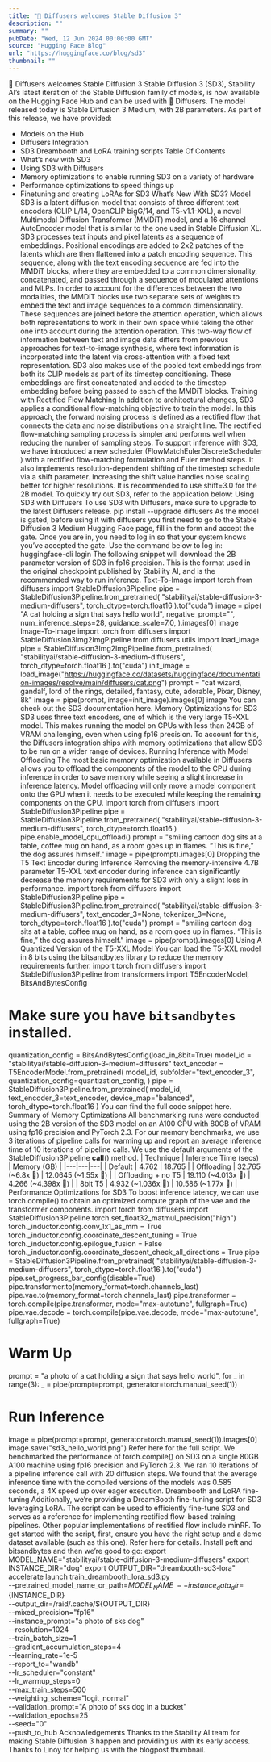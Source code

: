 ```yaml
---
title: "🧨 Diffusers welcomes Stable Diffusion 3"
description: ""
summary: ""
pubDate: "Wed, 12 Jun 2024 00:00:00 GMT"
source: "Hugging Face Blog"
url: "https://huggingface.co/blog/sd3"
thumbnail: ""
---
```


🧨 Diffusers welcomes Stable Diffusion 3
Stable Diffusion 3 (SD3), Stability AI’s latest iteration of the Stable Diffusion family of models, is now available on the Hugging Face Hub and can be used with 🧨 Diffusers.
The model released today is Stable Diffusion 3 Medium, with 2B parameters.
As part of this release, we have provided:
- Models on the Hub
- Diffusers Integration
- SD3 Dreambooth and LoRA training scripts
Table Of Contents
- What’s new with SD3
- Using SD3 with Diffusers
- Memory optimizations to enable running SD3 on a variety of hardware
- Performance optimizations to speed things up
- Finetuning and creating LoRAs for SD3
What’s New With SD3?
Model
SD3 is a latent diffusion model that consists of three different text encoders (CLIP L/14, OpenCLIP bigG/14, and T5-v1.1-XXL), a novel Multimodal Diffusion Transformer (MMDiT) model, and a 16 channel AutoEncoder model that is similar to the one used in Stable Diffusion XL.
SD3 processes text inputs and pixel latents as a sequence of embeddings. Positional encodings are added to 2x2 patches of the latents which are then flattened into a patch encoding sequence. This sequence, along with the text encoding sequence are fed into the MMDiT blocks, where they are embedded to a common dimensionality, concatenated, and passed through a sequence of modulated attentions and MLPs.
In order to account for the differences between the two modalities, the MMDiT blocks use two separate sets of weights to embed the text and image sequences to a common dimensionality. These sequences are joined before the attention operation, which allows both representations to work in their own space while taking the other one into account during the attention operation. This two-way flow of information between text and image data differs from previous approaches for text-to-image synthesis, where text information is incorporated into the latent via cross-attention with a fixed text representation.
SD3 also makes use of the pooled text embeddings from both its CLIP models as part of its timestep conditioning. These embeddings are first concatenated and added to the timestep embedding before being passed to each of the MMDiT blocks.
Training with Rectified Flow Matching
In addition to architectural changes, SD3 applies a conditional flow-matching objective to train the model. In this approach, the forward noising process is defined as a rectified flow that connects the data and noise distributions on a straight line.
The rectified flow-matching sampling process is simpler and performs well when reducing the number of sampling steps. To support inference with SD3, we have introduced a new scheduler (FlowMatchEulerDiscreteScheduler
) with a rectified flow-matching formulation and Euler method steps. It also implements resolution-dependent shifting of the timestep schedule via a shift
parameter. Increasing the shift
value handles noise scaling better for higher resolutions. It is recommended to use shift=3.0
for the 2B model.
To quickly try out SD3, refer to the application below:
Using SD3 with Diffusers
To use SD3 with Diffusers, make sure to upgrade to the latest Diffusers release.
pip install --upgrade diffusers
As the model is gated, before using it with diffusers
you first need to go to the Stable Diffusion 3 Medium Hugging Face page, fill in the form and accept the gate. Once you are in, you need to log in so that your system knows you’ve accepted the gate. Use the command below to log in:
huggingface-cli login
The following snippet will download the 2B parameter version of SD3 in fp16
precision. This is the format used in the original checkpoint published by Stability AI, and is the recommended way to run inference.
Text-To-Image
import torch
from diffusers import StableDiffusion3Pipeline
pipe = StableDiffusion3Pipeline.from_pretrained(
"stabilityai/stable-diffusion-3-medium-diffusers", torch_dtype=torch.float16
).to("cuda")
image = pipe(
"A cat holding a sign that says hello world",
negative_prompt="",
num_inference_steps=28,
guidance_scale=7.0,
).images[0]
image
Image-To-Image
import torch
from diffusers import StableDiffusion3Img2ImgPipeline
from diffusers.utils import load_image
pipe = StableDiffusion3Img2ImgPipeline.from_pretrained(
"stabilityai/stable-diffusion-3-medium-diffusers", torch_dtype=torch.float16
).to("cuda")
init_image = load_image("https://huggingface.co/datasets/huggingface/documentation-images/resolve/main/diffusers/cat.png")
prompt = "cat wizard, gandalf, lord of the rings, detailed, fantasy, cute, adorable, Pixar, Disney, 8k"
image = pipe(prompt, image=init_image).images[0]
image
You can check out the SD3 documentation here.
Memory Optimizations for SD3
SD3 uses three text encoders, one of which is the very large T5-XXL model. This makes running the model on GPUs with less than 24GB of VRAM challenging, even when using fp16
precision.
To account for this, the Diffusers integration ships with memory optimizations that allow SD3 to be run on a wider range of devices.
Running Inference with Model Offloading
The most basic memory optimization available in Diffusers allows you to offload the components of the model to the CPU during inference in order to save memory while seeing a slight increase in inference latency. Model offloading will only move a model component onto the GPU when it needs to be executed while keeping the remaining components on the CPU.
import torch
from diffusers import StableDiffusion3Pipeline
pipe = StableDiffusion3Pipeline.from_pretrained(
"stabilityai/stable-diffusion-3-medium-diffusers", torch_dtype=torch.float16
)
pipe.enable_model_cpu_offload()
prompt = "smiling cartoon dog sits at a table, coffee mug on hand, as a room goes up in flames. “This is fine,” the dog assures himself."
image = pipe(prompt).images[0]
Dropping the T5 Text Encoder during Inference
Removing the memory-intensive 4.7B parameter T5-XXL text encoder during inference can significantly decrease the memory requirements for SD3 with only a slight loss in performance.
import torch
from diffusers import StableDiffusion3Pipeline
pipe = StableDiffusion3Pipeline.from_pretrained(
"stabilityai/stable-diffusion-3-medium-diffusers",
text_encoder_3=None,
tokenizer_3=None,
torch_dtype=torch.float16
).to("cuda")
prompt = "smiling cartoon dog sits at a table, coffee mug on hand, as a room goes up in flames. “This is fine,” the dog assures himself."
image = pipe(prompt).images[0]
Using A Quantized Version of the T5-XXL Model
You can load the T5-XXL model in 8 bits using the bitsandbytes
library to reduce the memory requirements further.
import torch
from diffusers import StableDiffusion3Pipeline
from transformers import T5EncoderModel, BitsAndBytesConfig
# Make sure you have `bitsandbytes` installed.
quantization_config = BitsAndBytesConfig(load_in_8bit=True)
model_id = "stabilityai/stable-diffusion-3-medium-diffusers"
text_encoder = T5EncoderModel.from_pretrained(
model_id,
subfolder="text_encoder_3",
quantization_config=quantization_config,
)
pipe = StableDiffusion3Pipeline.from_pretrained(
model_id,
text_encoder_3=text_encoder,
device_map="balanced",
torch_dtype=torch.float16
)
You can find the full code snippet here.
Summary of Memory Optimizations
All benchmarking runs were conducted using the 2B version of the SD3 model on an A100 GPU with 80GB of VRAM using fp16
precision and PyTorch 2.3.
For our memory benchmarks, we use 3 iterations of pipeline calls for warming up and report an average inference time of 10 iterations of pipeline calls. We use the default arguments of the StableDiffusion3Pipeline
__call__()
method.
| Technique | Inference Time (secs) | Memory (GB) |
|---|---|---|
| Default | 4.762 | 18.765 |
| Offloading | 32.765 (~6.8x 🔼) | 12.0645 (~1.55x 🔽) |
| Offloading + no T5 | 19.110 (~4.013x 🔼) | 4.266 (~4.398x 🔽) |
| 8bit T5 | 4.932 (~1.036x 🔼) | 10.586 (~1.77x 🔽) |
Performance Optimizations for SD3
To boost inference latency, we can use torch.compile()
to obtain an optimized compute graph of the vae
and the transformer
components.
import torch
from diffusers import StableDiffusion3Pipeline
torch.set_float32_matmul_precision("high")
torch._inductor.config.conv_1x1_as_mm = True
torch._inductor.config.coordinate_descent_tuning = True
torch._inductor.config.epilogue_fusion = False
torch._inductor.config.coordinate_descent_check_all_directions = True
pipe = StableDiffusion3Pipeline.from_pretrained(
"stabilityai/stable-diffusion-3-medium-diffusers",
torch_dtype=torch.float16
).to("cuda")
pipe.set_progress_bar_config(disable=True)
pipe.transformer.to(memory_format=torch.channels_last)
pipe.vae.to(memory_format=torch.channels_last)
pipe.transformer = torch.compile(pipe.transformer, mode="max-autotune", fullgraph=True)
pipe.vae.decode = torch.compile(pipe.vae.decode, mode="max-autotune", fullgraph=True)
# Warm Up
prompt = "a photo of a cat holding a sign that says hello world",
for _ in range(3):
_ = pipe(prompt=prompt, generator=torch.manual_seed(1))
# Run Inference
image = pipe(prompt=prompt, generator=torch.manual_seed(1)).images[0]
image.save("sd3_hello_world.png")
Refer here for the full script.
We benchmarked the performance of torch.compile()
on SD3 on a single 80GB A100 machine using fp16
precision and PyTorch 2.3. We ran 10 iterations of a pipeline inference call with 20 diffusion steps. We found that the average inference time with the compiled versions of the models was 0.585 seconds, a 4X speed up over eager execution.
Dreambooth and LoRA fine-tuning
Additionally, we’re providing a DreamBooth fine-tuning script for SD3 leveraging LoRA. The script can be used to efficiently fine-tune SD3 and serves as a reference for implementing rectified flow-based training pipelines. Other popular implementations of rectified flow include minRF.
To get started with the script, first, ensure you have the right setup and a demo dataset available (such as this one). Refer here for details. Install peft
and bitsandbytes
and then we’re good to go:
export MODEL_NAME="stabilityai/stable-diffusion-3-medium-diffusers"
export INSTANCE_DIR="dog"
export OUTPUT_DIR="dreambooth-sd3-lora"
accelerate launch train_dreambooth_lora_sd3.py \
--pretrained_model_name_or_path=${MODEL_NAME} \
--instance_data_dir=${INSTANCE_DIR} \
--output_dir=/raid/.cache/${OUTPUT_DIR} \
--mixed_precision="fp16" \
--instance_prompt="a photo of sks dog" \
--resolution=1024 \
--train_batch_size=1 \
--gradient_accumulation_steps=4 \
--learning_rate=1e-5 \
--report_to="wandb" \
--lr_scheduler="constant" \
--lr_warmup_steps=0 \
--max_train_steps=500 \
--weighting_scheme="logit_normal" \
--validation_prompt="A photo of sks dog in a bucket" \
--validation_epochs=25 \
--seed="0" \
--push_to_hub
Acknowledgements
Thanks to the Stability AI team for making Stable Diffusion 3 happen and providing us with its early access. Thanks to Linoy for helping us with the blogpost thumbnail.